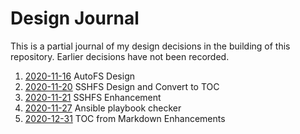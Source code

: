 Design Journal
==============

This is a partial journal of my design decisions in the building of this
repository. Earlier decisions have not been recorded.

1. [2020-11-16](2020-11-16.md) AutoFS Design
1. [2020-11-20](2020-11-20.md) SSHFS Design and Convert to TOC
1. [2020-11-21](2020-11-21.md) SSHFS Enhancement
1. [2020-11-27](2020-11-27.md) Ansible playbook checker
1. [2020-12-31](2020-12-31.md) TOC from Markdown Enhancements
